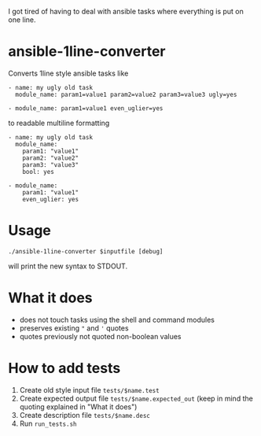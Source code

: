 I got tired of having to deal with ansible tasks where everything is put on one line.

# ansible-1line-converter

Converts 1line style ansible tasks like

```
- name: my ugly old task
  module_name: param1=value1 param2=value2 param3=value3 ugly=yes

- module_name: param1=value1 even_uglier=yes
```

to readable multiline formatting

```
- name: my ugly old task
  module_name:
    param1: "value1"
    param2: "value2"
    param3: "value3"
    bool: yes

- module_name:
    param1: "value1"
    even_uglier: yes
```

# Usage

```
./ansible-1line-converter $inputfile [debug]
```

will print the new syntax to STDOUT.

# What it does

* does not touch tasks using the shell and command modules
* preserves existing `"` and `'` quotes
* quotes previously not quoted non-boolean values

# How to add tests

1) Create old style input file `tests/$name.test`
2) Create expected output file `tests/$name.expected_out` (keep in mind the quoting explained in "What it does")
3) Create description file `tests/$name.desc`
4) Run `run_tests.sh`
